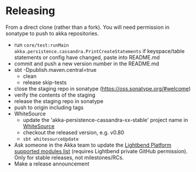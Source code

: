# Releasing

From a direct clone (rather than a fork). You will need permission in sonatype to push to akka repositories.

* run `core/test:runMain akka.persistence.cassandra.PrintCreateStatements` if keyspace/table statements or config have changed,
  paste into README.md
* commit and push a new version number in the README.md
* sbt -Dpublish.maven.central=true
  * clean
  * release skip-tests
* close the staging repo in sonatype (https://oss.sonatype.org/#welcome)
* verify the contents of the staging
* release the staging repo in sonatype
* push to origin including tags
* WhiteSource
  * update the 'akka-persistence-cassandra-xx-stable' project name in [WhiteSource](https://saas.whitesourcesoftware.com)
  * checkout the released version, e.g. v0.80
  * `sbt whitesourceUpdate`
* Ask someone in the Akka team to update the [Lightbend Platform supported modules list](https://developer.lightbend.com/docs/lightbend-platform/2.0/supported-modules/) (requires Lightbend private GitHub permission). Only for stable releases, not milestones/RCs.
* Make a release announcement 
